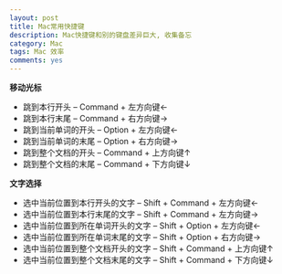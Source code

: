 ```yaml
---
layout: post
title: Mac常用快捷键
description: Mac快捷键和别的键盘差异巨大, 收集备忘
category: Mac
tags: Mac 效率
comments: yes
---
```


**移动光标**

 - 跳到本行开头 – Command + 左方向键←
 - 跳到本行末尾 – Command + 右方向键→
 - 跳到当前单词的开头 – Option + 左方向键←
 - 跳到当前单词的末尾 – Option + 右方向键→
 - 跳到整个文档的开头 – Command + 上方向键↑
 - 跳到整个文档的末尾 – Command + 下方向键↓

**文字选择**

 - 选中当前位置到本行开头的文字 – Shift + Command + 左方向键←
 - 选中当前位置到本行末尾的文字 – Shift + Command + 左方向键→
 - 选中当前位置到所在单词开头的文字 – Shift + Option + 左方向键←
 - 选中当前位置到所在单词末尾的文字 – Shift + Option + 右方向键→
 - 选中当前位置到整个文档开头的文字 – Shift + Command + 上方向键↑
 - 选中当前位置到整个文档末尾的文字 – Shift + Command + 下方向键↓

